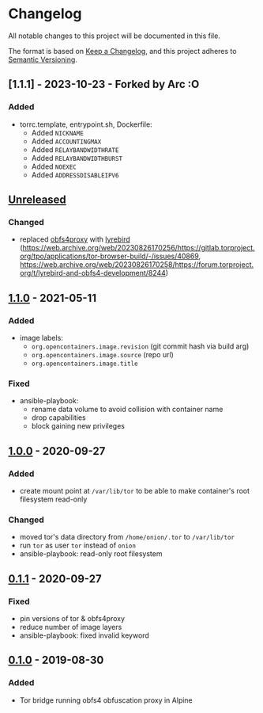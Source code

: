 # Changelog
All notable changes to this project will be documented in this file.

The format is based on [Keep a Changelog](https://keepachangelog.com/en/1.0.0/),
and this project adheres to [Semantic Versioning](https://semver.org/spec/v2.0.0.html).

## [1.1.1] - 2023-10-23 - Forked by Arc :O
### Added
- torrc.template, entrypoint.sh, Dockerfile:
  - Added `NICKNAME`
  - Added `ACCOUNTINGMAX`
  - Added `RELAYBANDWIDTHRATE`
  - Added `RELAYBANDWIDTHBURST`
  - Added `NOEXEC`
  - Added `ADDRESSDISABLEIPV6`

## [Unreleased]
### Changed
- replaced [obfs4proxy](https://web.archive.org/web/20230826165902/https://gitlab.com/yawning/obfs4)
  with [lyrebird](https://gitlab.torproject.org/tpo/anti-censorship/pluggable-transports/lyrebird)
  (https://web.archive.org/web/20230826170256/https://gitlab.torproject.org/tpo/applications/tor-browser-build/-/issues/40869,
  https://web.archive.org/web/20230826170258/https://forum.torproject.org/t/lyrebird-and-obfs4-development/8244)

## [1.1.0] - 2021-05-11
### Added
- image labels:
  - `org.opencontainers.image.revision` (git commit hash via build arg)
  - `org.opencontainers.image.source` (repo url)
  - `org.opencontainers.image.title`

### Fixed
- ansible-playbook:
  - rename data volume to avoid collision with container name
  - drop capabilities
  - block gaining new privileges

## [1.0.0] - 2020-09-27
### Added
- create mount point at `/var/lib/tor`
  to be able to make container's root filesystem read-only

### Changed
- moved tor's data directory from `/home/onion/.tor` to `/var/lib/tor`
- run `tor` as user `tor` instead of `onion`
- ansible-playbook: read-only root filesystem

## [0.1.1] - 2020-09-27
### Fixed
- pin versions of tor & obfs4proxy
- reduce number of image layers
- ansible-playbook: fixed invalid keyword

## [0.1.0] - 2019-08-30
### Added
- Tor bridge running obfs4 obfuscation proxy in Alpine

[Unreleased]: https://github.com/fphammerle/docker-tor-obfs4-bridge/compare/v1.1.0...HEAD
[1.1.0]: https://github.com/fphammerle/docker-tor-obfs4-bridge/compare/v1.0.0...v1.1.0
[1.0.0]: https://github.com/fphammerle/docker-tor-obfs4-bridge/compare/v0.1.1...v1.0.0
[0.1.1]: https://github.com/fphammerle/docker-tor-obfs4-bridge/compare/0.1.0...v0.1.1
[0.1.0]: https://github.com/fphammerle/docker-tor-obfs4-bridge/releases/tag/0.1.0
